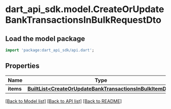 # dart_api_sdk.model.CreateOrUpdateBankTransactionsInBulkRequestDto

## Load the model package
```dart
import 'package:dart_api_sdk/api.dart';
```

## Properties
Name | Type | Description | Notes
------------ | ------------- | ------------- | -------------
**items** | [**BuiltList&lt;CreateOrUpdateBankTransactionsInBulkItemDto&gt;**](CreateOrUpdateBankTransactionsInBulkItemDto.md) |  | 

[[Back to Model list]](../README.md#documentation-for-models) [[Back to API list]](../README.md#documentation-for-api-endpoints) [[Back to README]](../README.md)


